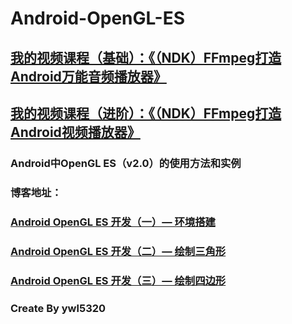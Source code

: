 # Android-OpenGL-ES

## [我的视频课程（基础）：《（NDK）FFmpeg打造Android万能音频播放器》](https://edu.csdn.net/course/detail/6842)
## [我的视频课程（进阶）：《（NDK）FFmpeg打造Android视频播放器》](https://edu.csdn.net/course/detail/8036)

### Android中OpenGL ES（v2.0）的使用方法和实例
### 博客地址：
### [Android OpenGL ES 开发（一）— 环境搭建](https://blog.csdn.net/ywl5320/article/details/80920830)
### [Android OpenGL ES 开发（二）— 绘制三角形](https://blog.csdn.net/ywl5320/article/details/80964212)
### [Android OpenGL ES 开发（三）— 绘制四边形](https://blog.csdn.net/ywl5320/article/details/81161147)

### Create By ywl5320
